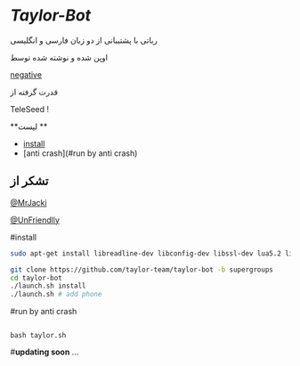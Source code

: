 # <i>Taylor-Bot</i>
رباتی با پشتیبانی از دو زبان فارسی و انگلیسی

اوپن شده و نوشته شده توسط 

[negative](https://telegram.me/negative_officiall)

قدرت گرفته از 

TeleSeed !

**لیست **
- [install](#install)
- [anti crash](#run by anti crash)


## تشکر از 
[@MrJacki](https://telegram.me/MrJacki)

[@UnFriendlly](https://telegram.me/UnFriendlly)

#install 

```sh
sudo apt-get install libreadline-dev libconfig-dev libssl-dev lua5.2 liblua5.2-dev lua-socket lua-sec lua-expat libevent-dev make unzip git redis-server autoconf g++ libjansson-dev libpython-dev expat libexpat1-dev
```
```sh
git clone https://github.com/taylor-team/taylor-bot -b supergroups
cd taylor-bot 
./launch.sh install 
./launch.sh # add phone
```
#run by anti crash

<code>
bash taylor.sh
</code>

#**updating soon** ...
